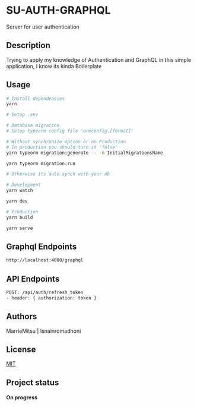 # SU-AUTH-GRAPHQL

Server for user authentication

## Description

Trying to apply my knowledge of Authentication and GraphQL in this simple application, I know its kinda Boilerplate

## Usage

```bash
# Install dependencies
yarn

# Setup .env

# Database migration
# Setup typeorm config file 'ormconfig.[format]' 

# Without synchronize option or on Production
# In production you should turn it 'false'
yarn typeorm migration:generate -- -n InitialMigrationsName

yarn typeorm migration:run

# Otherwise its auto synch with your db

# Development
yarn watch

yarn dev

# Production
yarn build

yarn serve
```

## Graphql Endpoints

```bash
http://localhost:4000/graphql
```

## API Endpoints

```bash
POST: /api/auth/refresh_token
- header: { authorization: token }
```

## Authors

MarrieMitsu | Isnainromadhoni

## License

[MIT](https://choosealicense.com/licenses/mit/)

## Project status
#### On progress